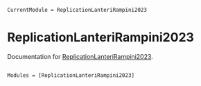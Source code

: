 ```@meta
CurrentModule = ReplicationLanteriRampini2023
```

# ReplicationLanteriRampini2023

Documentation for [ReplicationLanteriRampini2023](https://github.com/alexgrlt/ReplicationLanteriRampini2023.jl).

```@index
```

```@autodocs
Modules = [ReplicationLanteriRampini2023]
```

